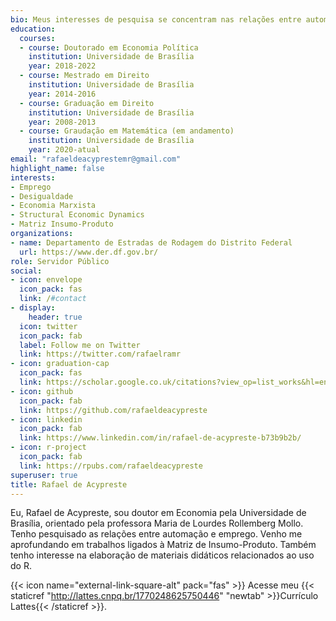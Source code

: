 ```yaml
---
bio: Meus interesses de pesquisa se concentram nas relações entre automação e emprego.
education:
  courses:
  - course: Doutorado em Economia Política 
    institution: Universidade de Brasília
    year: 2018-2022
  - course: Mestrado em Direito
    institution: Universidade de Brasília
    year: 2014-2016
  - course: Graduação em Direito
    institution: Universidade de Brasília
    year: 2008-2013
  - course: Graudação em Matemática (em andamento)
    institution: Universidade de Brasília
    year: 2020-atual
email: "rafaeldeacyprestemr@gmail.com"
highlight_name: false
interests:
- Emprego
- Desigualdade
- Economia Marxista
- Structural Economic Dynamics
- Matriz Insumo-Produto
organizations:
- name: Departamento de Estradas de Rodagem do Distrito Federal
  url: https://www.der.df.gov.br/
role: Servidor Público
social:
- icon: envelope
  icon_pack: fas
  link: /#contact
- display:
    header: true
  icon: twitter
  icon_pack: fab
  label: Follow me on Twitter
  link: https://twitter.com/rafaelramr
- icon: graduation-cap
  icon_pack: fas
  link: https://scholar.google.co.uk/citations?view_op=list_works&hl=en&user=UUySSCIAAAAJ
- icon: github
  icon_pack: fab
  link: https://github.com/rafaeldeacypreste
- icon: linkedin
  icon_pack: fab
  link: https://www.linkedin.com/in/rafael-de-acypreste-b73b9b2b/
- icon: r-project
  icon_pack: fab
  link: https://rpubs.com/rafaeldeacypreste
superuser: true
title: Rafael de Acypreste
---
```


Eu, Rafael de Acypreste, sou doutor em Economia pela Universidade de Brasília, orientado pela professora Maria de Lourdes Rollemberg Mollo. Tenho pesquisado as relações entre automação e emprego. Venho me aprofundando em trabalhos ligados à Matriz de Insumo-Produto. Também tenho interesse na elaboração de materiais didáticos relacionados ao uso do R.

{{< icon name="external-link-square-alt" pack="fas" >}} Acesse meu {{< staticref "http://lattes.cnpq.br/1770248625750446" "newtab" >}}Currículo Lattes{{< /staticref >}}.
